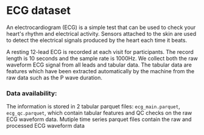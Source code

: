 # ECG dataset  
An electrocardiogram (ECG) is a simple test that can be used to check your heart's rhythm and electrical activity. Sensors attached to the skin are used to detect the electrical signals produced by the heart each time it beats.

A resting 12-lead ECG is recorded at each visit for participants. The record length is 10 seconds and the sample rate is 1000Hz. We collect both the raw waveform ECG signal from all leads and tabular data. The tabular data are features which have been extracted automatically by the machine from the raw data such as the P wave duration.

### Data availability:
The information is stored in 2 tabular parquet files: `ecg_main.parquet`, `ecg_qc.parquet`, which contain tabular features and QC checks on the raw ECG waveform data. Mutiple time series parquet files contain the raw and processed ECG waveform data